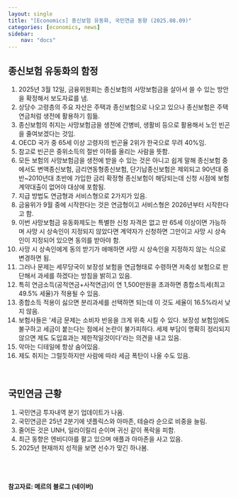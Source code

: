 ```yaml
---
layout: single
title: "[Economics] 종신보험 유동화, 국민연금 동향 (2025.08.09)"
categories: [economics, news]
sidebar:
    nav: "docs"
---
```


## 종신보험 유동화의 함정
1. 2025년 3월 12일, 금융위원회는 종신보험의 사망보험금을 살아서 쓸 수 있는 방안을 확정해서 보도자료를 냄.
1. 상당수 고령층의 주요 자산은 주택과 종신보험으로 나오고 있으나 종신보험은 주택연금처럼 생전에 활용하기 힘듦.
1. 종신보험의 취지는 사망보험금을 생전에 간병비, 생활비 등으로 활용해서 노인 빈곤을 줄여보겠다는 것임.
1. OECD 국가 중 65세 이상 고령자의 빈곤율 2위가 한국으로 무려 40%임.
1. 참고로 빈곤은 중위소득의 절반 이하를 올리는 사람을 뜻함.
1. 모든 보험의 사망보험금을 생전에 받을 수 있는 것은 아니고 쉽게 말해 종신보험 중에서도 변액종신보험, 금리연동형종신보험, 단기납종신보험은 제외되고 90년대 중반~2010년대 초반에 가입한 금리 확정형 종신보험이 해당되는데 신청 시점에 보험계약대출이 없어야 대상에 포함됨.
1. 지급 방법도 연금형과 서비스형으로 2가지가 있음.
1. 금융위가 9월 중에 시작한다는 것은 연금형이고 서비스형은 2026년부터 시작한다고 함.
1. 이번 사망보험금 유동화제도는 특별한 신청 자격은 없고 만 65세 이상이면 가능하며 사망 시 상속인이 지정되지 않았다면 계약자가 신청하면 그만이고 사망 시 상속인이 지정되어 있으면 동의를 받아야 함.
1. 사망 시 상속인에게 동의 받기가 애매하면 사망 시 상속인을 지정하지 않는 식으로 변경하면 됨.
1. 그러나 문제는 세무당국이 보장성 보험을 연금형태로 수령하면 저축성 보험으로 판단해서 과세를 하겠다는 방침을 밝히고 있음.
1. 특히 연금소득(공적연금+사적연금)이 연 1,500만원을 초과하면 종합소득세(최고 49.5% 세율)가 적용될 수 있음.
1. 종합소득 적용이 싫으면 분리과세를 선택하면 되는데 이 것도 세율이 16.5%라서 낮지 않음.
1. 보험사들은 '세금 문제는 소비자 반응을 크게 위축 시킬 수 있다. 보장성 보험임에도 불구하고 세금이 붙는다는 점에서 논란이 불가피하다. 세제 부담이 명확히 정리되지 않으면 제도 도입효과는 제한적일것이다'라는 의견을 내고 있음.
1. 악마는 디테일에 항상 숨어있음.
1. 제도 취지는 그럴듯하지만 사람에 따라 세금 폭탄이 나올 수도 있음.

<br/>

## 국민연금 근황
1. 국민연금 투자내역 분기 업데이트가 나옴.
1. 국민연금은 25년 2분기에 넷플릭스와 아마존, 테슬라 순으로 비중을 늘림.
1. 줄어든 것은 UNH, 일라이릴리 순이며 귀신 같이 폭락을 피함.
1. 최근 동향은 엔비디아를 팔고 있으며 애플과 아마존을 사고 있음.
1. 2025년 현재까지 성적을 보면 선수가 맞긴 하나봄.



<br/>
<br/>

#### 참고자료: 메르의 블로그 (네이버)